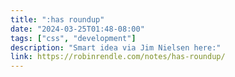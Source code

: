 ```yaml
---
title: ":has roundup"
date: "2024-03-25T01:48-08:00"
tags: ["css", "development"]
description: "Smart idea via Jim Nielsen here:"
link: https://robinrendle.com/notes/has-roundup/
---
```


